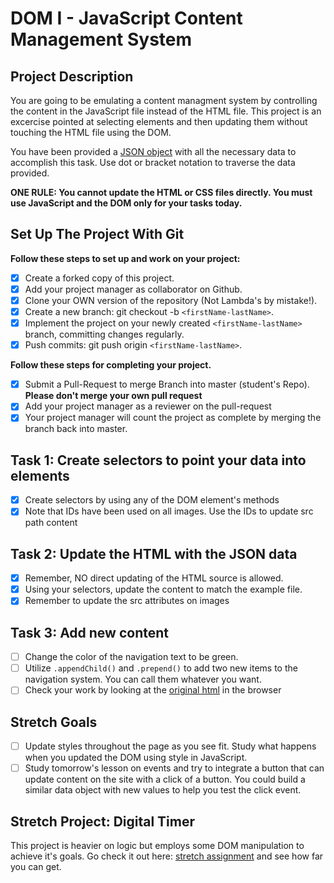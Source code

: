 # DOM I - JavaScript Content Management System

## Project Description
You are going to be emulating a content managment system by controlling the content in the JavaScript file instead of the HTML file. This project is an excercise pointed at selecting elements and then updating them without touching the HTML file using the DOM.

You have been provided a [JSON object](js/index.js) with all the necessary data to accomplish this task.  Use dot or bracket notation to traverse the data provided.

**ONE RULE: You cannot update the HTML or CSS files directly.  You must use JavaScript and the DOM only for your tasks today.**

## Set Up The Project With Git

**Follow these steps to set up and work on your project:**

* [X] Create a forked copy of this project.
* [X] Add your project manager as collaborator on Github.
* [X] Clone your OWN version of the repository (Not Lambda's by mistake!).
* [X] Create a new branch: git checkout -b `<firstName-lastName>`.
* [X] Implement the project on your newly created `<firstName-lastName>` branch, committing changes regularly.
* [X] Push commits: git push origin `<firstName-lastName>`.

**Follow these steps for completing your project.**

* [X] Submit a Pull-Request to merge <firstName-lastName> Branch into master (student's  Repo). **Please don't merge your own pull request**
* [X] Add your project manager as a reviewer on the pull-request
* [X] Your project manager will count the project as complete by merging the branch back into master.

## Task 1: Create selectors to point your data into elements
* [X] Create selectors by using any of the DOM element's methods
* [X] Note that IDs have been used on all images.  Use the IDs to update src path content

## Task 2: Update the HTML with the JSON data
* [X] Remember, NO direct updating of the HTML source is allowed.
* [X] Using your selectors, update the content to match the example file.
* [X] Remember to update the src attributes on images

## Task 3: Add new content
* [ ] Change the color of the navigation text to be green.
* [ ] Utilize `.appendChild()` and `.prepend()` to add two new items to the navigation system. You can call them whatever you want.
* [ ] Check your work by looking at the [original html](original.html) in the browser

## Stretch Goals
* [ ] Update styles throughout the page as you see fit.  Study what happens when you updated the DOM using style in JavaScript.  
* [ ] Study tomorrow's lesson on events and try to integrate a button that can update content on the site with a click of a button.  You could build a similar data object with new values to help you test the click event.

## Stretch Project: Digital Timer
This project is heavier on logic but employs some DOM manipulation to achieve it's goals.  Go check it out here: [stretch assignment](stretch-assignment) and see how far you can get. 